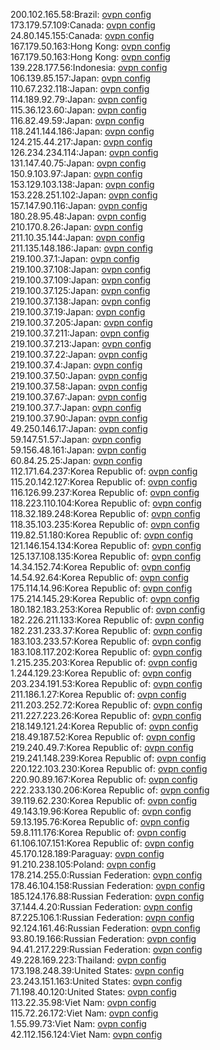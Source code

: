 200.102.165.58:Brazil: [ovpn config](vpn/200_102_165_58.ovpn)  
173.179.57.109:Canada: [ovpn config](vpn/173_179_57_109.ovpn)  
24.80.145.155:Canada: [ovpn config](vpn/24_80_145_155.ovpn)  
167.179.50.163:Hong Kong: [ovpn config](vpn/167_179_50_163.ovpn)  
167.179.50.163:Hong Kong: [ovpn config](vpn/167_179_50_163.ovpn)  
139.228.177.56:Indonesia: [ovpn config](vpn/139_228_177_56.ovpn)  
106.139.85.157:Japan: [ovpn config](vpn/106_139_85_157.ovpn)  
110.67.232.118:Japan: [ovpn config](vpn/110_67_232_118.ovpn)  
114.189.92.79:Japan: [ovpn config](vpn/114_189_92_79.ovpn)  
115.36.123.60:Japan: [ovpn config](vpn/115_36_123_60.ovpn)  
116.82.49.59:Japan: [ovpn config](vpn/116_82_49_59.ovpn)  
118.241.144.186:Japan: [ovpn config](vpn/118_241_144_186.ovpn)  
124.215.44.217:Japan: [ovpn config](vpn/124_215_44_217.ovpn)  
126.234.234.114:Japan: [ovpn config](vpn/126_234_234_114.ovpn)  
131.147.40.75:Japan: [ovpn config](vpn/131_147_40_75.ovpn)  
150.9.103.97:Japan: [ovpn config](vpn/150_9_103_97.ovpn)  
153.129.103.138:Japan: [ovpn config](vpn/153_129_103_138.ovpn)  
153.228.251.102:Japan: [ovpn config](vpn/153_228_251_102.ovpn)  
157.147.90.116:Japan: [ovpn config](vpn/157_147_90_116.ovpn)  
180.28.95.48:Japan: [ovpn config](vpn/180_28_95_48.ovpn)  
210.170.8.26:Japan: [ovpn config](vpn/210_170_8_26.ovpn)  
211.10.35.144:Japan: [ovpn config](vpn/211_10_35_144.ovpn)  
211.135.148.186:Japan: [ovpn config](vpn/211_135_148_186.ovpn)  
219.100.37.1:Japan: [ovpn config](vpn/219_100_37_1.ovpn)  
219.100.37.108:Japan: [ovpn config](vpn/219_100_37_108.ovpn)  
219.100.37.109:Japan: [ovpn config](vpn/219_100_37_109.ovpn)  
219.100.37.125:Japan: [ovpn config](vpn/219_100_37_125.ovpn)  
219.100.37.138:Japan: [ovpn config](vpn/219_100_37_138.ovpn)  
219.100.37.19:Japan: [ovpn config](vpn/219_100_37_19.ovpn)  
219.100.37.205:Japan: [ovpn config](vpn/219_100_37_205.ovpn)  
219.100.37.211:Japan: [ovpn config](vpn/219_100_37_211.ovpn)  
219.100.37.213:Japan: [ovpn config](vpn/219_100_37_213.ovpn)  
219.100.37.22:Japan: [ovpn config](vpn/219_100_37_22.ovpn)  
219.100.37.4:Japan: [ovpn config](vpn/219_100_37_4.ovpn)  
219.100.37.50:Japan: [ovpn config](vpn/219_100_37_50.ovpn)  
219.100.37.58:Japan: [ovpn config](vpn/219_100_37_58.ovpn)  
219.100.37.67:Japan: [ovpn config](vpn/219_100_37_67.ovpn)  
219.100.37.7:Japan: [ovpn config](vpn/219_100_37_7.ovpn)  
219.100.37.90:Japan: [ovpn config](vpn/219_100_37_90.ovpn)  
49.250.146.17:Japan: [ovpn config](vpn/49_250_146_17.ovpn)  
59.147.51.57:Japan: [ovpn config](vpn/59_147_51_57.ovpn)  
59.156.48.161:Japan: [ovpn config](vpn/59_156_48_161.ovpn)  
60.84.25.25:Japan: [ovpn config](vpn/60_84_25_25.ovpn)  
112.171.64.237:Korea Republic of: [ovpn config](vpn/112_171_64_237.ovpn)  
115.20.142.127:Korea Republic of: [ovpn config](vpn/115_20_142_127.ovpn)  
116.126.99.237:Korea Republic of: [ovpn config](vpn/116_126_99_237.ovpn)  
118.223.110.104:Korea Republic of: [ovpn config](vpn/118_223_110_104.ovpn)  
118.32.189.248:Korea Republic of: [ovpn config](vpn/118_32_189_248.ovpn)  
118.35.103.235:Korea Republic of: [ovpn config](vpn/118_35_103_235.ovpn)  
119.82.51.180:Korea Republic of: [ovpn config](vpn/119_82_51_180.ovpn)  
121.146.154.134:Korea Republic of: [ovpn config](vpn/121_146_154_134.ovpn)  
125.137.108.135:Korea Republic of: [ovpn config](vpn/125_137_108_135.ovpn)  
14.34.152.74:Korea Republic of: [ovpn config](vpn/14_34_152_74.ovpn)  
14.54.92.64:Korea Republic of: [ovpn config](vpn/14_54_92_64.ovpn)  
175.114.14.96:Korea Republic of: [ovpn config](vpn/175_114_14_96.ovpn)  
175.214.145.29:Korea Republic of: [ovpn config](vpn/175_214_145_29.ovpn)  
180.182.183.253:Korea Republic of: [ovpn config](vpn/180_182_183_253.ovpn)  
182.226.211.133:Korea Republic of: [ovpn config](vpn/182_226_211_133.ovpn)  
182.231.233.37:Korea Republic of: [ovpn config](vpn/182_231_233_37.ovpn)  
183.103.233.57:Korea Republic of: [ovpn config](vpn/183_103_233_57.ovpn)  
183.108.117.202:Korea Republic of: [ovpn config](vpn/183_108_117_202.ovpn)  
1.215.235.203:Korea Republic of: [ovpn config](vpn/1_215_235_203.ovpn)  
1.244.129.23:Korea Republic of: [ovpn config](vpn/1_244_129_23.ovpn)  
203.234.191.53:Korea Republic of: [ovpn config](vpn/203_234_191_53.ovpn)  
211.186.1.27:Korea Republic of: [ovpn config](vpn/211_186_1_27.ovpn)  
211.203.252.72:Korea Republic of: [ovpn config](vpn/211_203_252_72.ovpn)  
211.227.223.26:Korea Republic of: [ovpn config](vpn/211_227_223_26.ovpn)  
218.149.121.24:Korea Republic of: [ovpn config](vpn/218_149_121_24.ovpn)  
218.49.187.52:Korea Republic of: [ovpn config](vpn/218_49_187_52.ovpn)  
219.240.49.7:Korea Republic of: [ovpn config](vpn/219_240_49_7.ovpn)  
219.241.148.239:Korea Republic of: [ovpn config](vpn/219_241_148_239.ovpn)  
220.122.103.230:Korea Republic of: [ovpn config](vpn/220_122_103_230.ovpn)  
220.90.89.167:Korea Republic of: [ovpn config](vpn/220_90_89_167.ovpn)  
222.233.130.206:Korea Republic of: [ovpn config](vpn/222_233_130_206.ovpn)  
39.119.62.230:Korea Republic of: [ovpn config](vpn/39_119_62_230.ovpn)  
49.143.19.96:Korea Republic of: [ovpn config](vpn/49_143_19_96.ovpn)  
59.13.195.76:Korea Republic of: [ovpn config](vpn/59_13_195_76.ovpn)  
59.8.111.176:Korea Republic of: [ovpn config](vpn/59_8_111_176.ovpn)  
61.106.107.151:Korea Republic of: [ovpn config](vpn/61_106_107_151.ovpn)  
45.170.128.189:Paraguay: [ovpn config](vpn/45_170_128_189.ovpn)  
91.210.238.105:Poland: [ovpn config](vpn/91_210_238_105.ovpn)  
178.214.255.0:Russian Federation: [ovpn config](vpn/178_214_255_0.ovpn)  
178.46.104.158:Russian Federation: [ovpn config](vpn/178_46_104_158.ovpn)  
185.124.176.88:Russian Federation: [ovpn config](vpn/185_124_176_88.ovpn)  
37.144.4.20:Russian Federation: [ovpn config](vpn/37_144_4_20.ovpn)  
87.225.106.1:Russian Federation: [ovpn config](vpn/87_225_106_1.ovpn)  
92.124.161.46:Russian Federation: [ovpn config](vpn/92_124_161_46.ovpn)  
93.80.19.166:Russian Federation: [ovpn config](vpn/93_80_19_166.ovpn)  
94.41.217.229:Russian Federation: [ovpn config](vpn/94_41_217_229.ovpn)  
49.228.169.223:Thailand: [ovpn config](vpn/49_228_169_223.ovpn)  
173.198.248.39:United States: [ovpn config](vpn/173_198_248_39.ovpn)  
23.243.151.163:United States: [ovpn config](vpn/23_243_151_163.ovpn)  
71.198.40.120:United States: [ovpn config](vpn/71_198_40_120.ovpn)  
113.22.35.98:Viet Nam: [ovpn config](vpn/113_22_35_98.ovpn)  
115.72.26.172:Viet Nam: [ovpn config](vpn/115_72_26_172.ovpn)  
1.55.99.73:Viet Nam: [ovpn config](vpn/1_55_99_73.ovpn)  
42.112.156.124:Viet Nam: [ovpn config](vpn/42_112_156_124.ovpn)  

